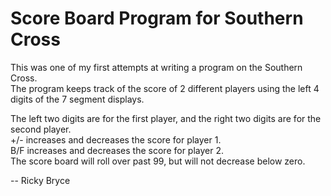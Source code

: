 <h1>Score Board Program for Southern Cross</h1>
This was one of my first attempts at writing a program on the Southern Cross.  <br />
The program keeps track of the score of 2 different players using the left 4 digits of the 7 segment displays.<p>
The left two digits are for the first player, and the right two digits are for the second player.<br />
+/- increases and decreases the score for player 1.<br />
B/F increases and decreases the score for player 2.<br />
The score board will roll over past 99, but will not decrease below zero.<br /><p>
  -- Ricky Bryce
</p>
